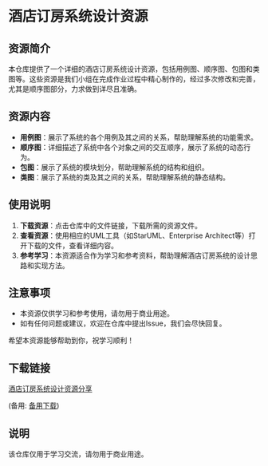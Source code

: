 # 酒店订房系统设计资源

## 资源简介

本仓库提供了一个详细的酒店订房系统设计资源，包括用例图、顺序图、包图和类图等。这些资源是我们小组在完成作业过程中精心制作的，经过多次修改和完善，尤其是顺序图部分，力求做到详尽且准确。

## 资源内容

- **用例图**：展示了系统的各个用例及其之间的关系，帮助理解系统的功能需求。
- **顺序图**：详细描述了系统中各个对象之间的交互顺序，展示了系统的动态行为。
- **包图**：展示了系统的模块划分，帮助理解系统的结构和组织。
- **类图**：展示了系统的类及其之间的关系，帮助理解系统的静态结构。

## 使用说明

1. **下载资源**：点击仓库中的文件链接，下载所需的资源文件。
2. **查看资源**：使用相应的UML工具（如StarUML、Enterprise Architect等）打开下载的文件，查看详细内容。
3. **参考学习**：本资源适合作为学习和参考资料，帮助理解酒店订房系统的设计思路和实现方法。

## 注意事项

- 本资源仅供学习和参考使用，请勿用于商业用途。
- 如有任何问题或建议，欢迎在仓库中提出Issue，我们会尽快回复。

希望本资源能够帮助到你，祝学习顺利！

## 下载链接
[酒店订房系统设计资源分享](https://pan.quark.cn/s/0c388de8f04a) 

(备用: [备用下载](https://pan.baidu.com/s/1yVz8YHwAI2lO9cxKymlKIQ?pwd=1234))

## 说明

该仓库仅用于学习交流，请勿用于商业用途。
